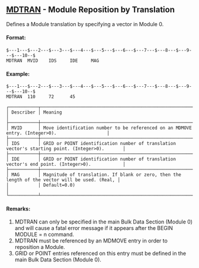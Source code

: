 ## [MDTRAN](https://help.hexagonmi.com/bundle/MSC_Nastran_2022.4/page/Nastran_Combined_Book/qrg/bulkno/TOC.MDTRAN.xhtml) - Module Reposition by Translation

Defines a Module translation by specifying a vector in Module 0.

#### Format:

```nastran
$---1---$---2---$---3---$---4---$---5---$---6---$---7---$---8---$---9---$---10--$
MDTRAN  MVID    IDS     IDE     MAG                                             
```

#### Example:

```nastran
$---1---$---2---$---3---$---4---$---5---$---6---$---7---$---8---$---9---$---10--$
MDTRAN  110     72      45                                                      
```

```text
┌───────────┬────────────────────────────────────────────────────────────────────────────────────────────────┐
│ Describer │ Meaning                                                                                        │
├───────────┼────────────────────────────────────────────────────────────────────────────────────────────────┤
│ MVID      │ Move identification number to be referenced on an MDMOVE entry. (Integer>0).                   │
├───────────┼────────────────────────────────────────────────────────────────────────────────────────────────┤
│ IDS       │ GRID or POINT identification number of translation vector's starting point. (Integer>0).       │
├───────────┼────────────────────────────────────────────────────────────────────────────────────────────────┤
│ IDE       │ GRID or POINT identification number of translation vector's end point. (Integer>0).            │
├───────────┼────────────────────────────────────────────────────────────────────────────────────────────────┤
│ MAG       │ Magnitude of translation. If blank or zero, then the length of the vector will be used. (Real, │
│           │ Default=0.0)                                                                                   │
└───────────┴────────────────────────────────────────────────────────────────────────────────────────────────┘
```

#### Remarks:

1. MDTRAN can only be specified in the main Bulk Data Section (Module 0) and will cause a fatal error message if it appears after the BEGIN MODULE = n command.
2. MDTRAN must be referenced by an MDMOVE entry in order to reposition a Module.
3. GRID or POINT entries referenced on this entry must be defined in the main Bulk Data Section (Module 0).
